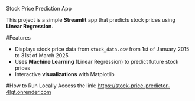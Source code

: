 Stock Price Prediction App

This project is a simple **Streamlit** app that predicts stock prices using **Linear Regression**.

#Features
- Displays stock price data from `stock_data.csv` from 1st of January 2015 to 31st of March 2025
- Uses **Machine Learning** (Linear Regression) to predict future stock prices
- Interactive **visualizations** with Matplotlib

#How to Run Locally
Access the link: https://stock-price-predictor-4lgt.onrender.com
